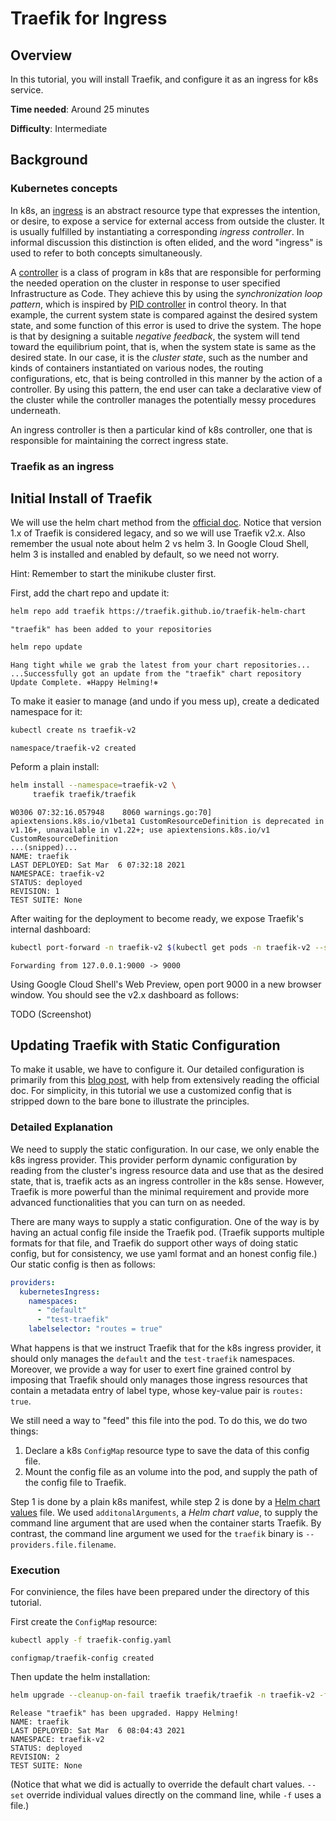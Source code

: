 # Traefik for Ingress

## Overview

In this tutorial, you will install Traefik, and configure it as an ingress for k8s service.

**Time needed**: Around 25 minutes

**Difficulty**: Intermediate

## Background

### Kubernetes concepts

In k8s, an [ingress](https://kubernetes.io/docs/concepts/services-networking/ingress/) is an abstract resource type that expresses the intention, or desire, to expose a service for external access from outside the cluster. It is usually fulfilled by instantiating a corresponding _ingress controller_. In informal discussion this distinction is often elided, and the word "ingress" is used to refer to both concepts simultaneously.

A [controller](https://kubernetes.io/docs/concepts/architecture/controller/) is a class of program in k8s that are responsible for performing the needed operation on the cluster in response to user specified Infrastructure as Code. They achieve this by using the _synchronization loop pattern_, which is inspired by [PID controller](https://en.wikipedia.org/wiki/PID_controller) in control theory. In that example, the current system state is compared against the desired system state, and some function of this error is used to drive the system. The hope is that by designing a suitable _negative feedback_, the system will tend toward the equilibrium point, that is, when the system state is same as the desired state. In our case, it is the _cluster state_, such as the number and kinds of containers instantiated on various nodes, the routing configurations, etc, that is being controlled in this manner by the action of a controller. By using this pattern, the end user can take a declarative view of the cluster while the controller manages the potentially messy procedures underneath.

An ingress controller is then a particular kind of k8s controller, one that is responsible for maintaining the correct ingress state.

### Traefik as an ingress



## Initial Install of Traefik

We will use the helm chart method from the [official doc](https://doc.traefik.io/traefik/v2.2/getting-started/install-traefik/). Notice that version 1.x of Traefik is considered legacy, and so we will use Traefik v2.x. Also remember the usual note about helm 2 vs helm 3. In Google Cloud Shell, helm 3 is installed and enabled by default, so we need not worry.

Hint: Remember to start the minikube cluster first.

First, add the chart repo and update it:

```bash
helm repo add traefik https://traefik.github.io/traefik-helm-chart
```

```
"traefik" has been added to your repositories
```

```bash
helm repo update
```

```
Hang tight while we grab the latest from your chart repositories...
...Successfully got an update from the "traefik" chart repository
Update Complete. ⎈Happy Helming!⎈
```

To make it easier to manage (and undo if you mess up), create a dedicated namespace for it:

```bash
kubectl create ns traefik-v2
```

```
namespace/traefik-v2 created
```

Peform a plain install:

```bash
helm install --namespace=traefik-v2 \
     traefik traefik/traefik
```

```
W0306 07:32:16.057948    8060 warnings.go:70] apiextensions.k8s.io/v1beta1 CustomResourceDefinition is deprecated in v1.16+, unavailable in v1.22+; use apiextensions.k8s.io/v1 CustomResourceDefinition
...(snipped)...
NAME: traefik
LAST DEPLOYED: Sat Mar  6 07:32:18 2021
NAMESPACE: traefik-v2
STATUS: deployed
REVISION: 1
TEST SUITE: None
```

After waiting for the deployment to become ready, we expose Traefik's internal dashboard:

```bash
kubectl port-forward -n traefik-v2 $(kubectl get pods -n traefik-v2 --selector "app.kubernetes.io/name=traefik" --output=name) 9000:9000
```

```
Forwarding from 127.0.0.1:9000 -> 9000
```

Using Google Cloud Shell's Web Preview, open port 9000 in a new browser window. You should see the v2.x dashboard as follows:

TODO (Screenshot)

## Updating Traefik with Static Configuration

To make it usable, we have to configure it. Our detailed configuration is primarily from this [blog post](https://traefik.io/blog/install-and-configure-traefik-with-helm/), with help from extensively reading the official doc. For simplicity, in this tutorial we use a customized config that is stripped down to the bare bone to illustrate the principles.

### Detailed Explanation

We need to supply the static configuration. In our case, we only enable the k8s ingress provider. This provider perform dynamic configuration by reading from the cluster's ingress resource data and use that as the desired state, that is, traefik acts as an ingress controller in the k8s sense. However, Traefik is more powerful than the minimal requirement and provide more advanced functionalities that you can turn on as needed.

There are many ways to supply a static configuration. One of the way is by having an actual config file inside the Traefik pod. (Traefik supports multiple formats for that file, and Traefik do support other ways of doing static config, but for consistency, we use yaml format and an honest config file.) Our static config is then as follows:

```yaml
providers:
  kubernetesIngress:
    namespaces:
      - "default"
      - "test-traefik"
    labelselector: "routes = true"
```

What happens is that we instruct Traefik that for the k8s ingress provider, it should only manages the `default` and the `test-traefik` namespaces. Moreover, we provide a way for user to exert fine grained control by imposing that Traefik should only manages those ingress resources that contain a metadata entry of label type, whose key-value pair is `routes: true`.

We still need a way to "feed" this file into the pod. To do this, we do two things:

1. Declare a k8s `ConfigMap` resource type to save the data of this config file.
2. Mount the config file as an volume into the pod, and supply the path of the config file to Traefik.

Step 1 is done by a plain k8s manifest, while step 2 is done by a [Helm chart values](https://helm.sh/docs/chart_template_guide/values_files/) file. We used `additonalArguments`, a _Helm chart value_, to supply the command line argument that are used when the container starts Traefik. By contrast, the command line argument we used for the `traefik` binary is `--providers.file.filename`.

### Execution

For convinience, the files have been prepared under the directory of this tutorial.

First create the `ConfigMap` resource:

```bash
kubectl apply -f traefik-config.yaml
```

```
configmap/traefik-config created
```

Then update the helm installation:

```bash
helm upgrade --cleanup-on-fail traefik traefik/traefik -n traefik-v2 -f traefik-chart-values.yaml
```

```
Release "traefik" has been upgraded. Happy Helming!
NAME: traefik
LAST DEPLOYED: Sat Mar  6 08:04:43 2021
NAMESPACE: traefik-v2
STATUS: deployed
REVISION: 2
TEST SUITE: None
```

(Notice that what we did is actually to override the default chart values. `--set` override individual values directly on the command line, while `-f` uses a file.)


